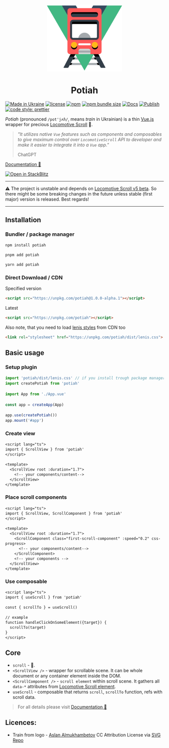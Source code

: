 <p align="center">
  <a href="https://potiah.somespecial.one" target="_blank" rel="noopener noreferrer">
    <img width="240" src="https://raw.githubusercontent.com/somespecialone/potiah/master/docs/public/logo.svg" alt="potiah logo">
  </a>
  <h1 align="center">Potiah</h1>
</p>

[![Made in Ukraine](https://img.shields.io/badge/made_in-ukraine-ffd700.svg?labelColor=0057b7)](https://stand-with-ukraine.pp.ua)
[![license](https://img.shields.io/github/license/somespecialone/potiah)](https://github.com/somespecialone/potiah/blob/master/LICENSE)
[![npm](https://img.shields.io/npm/v/potiah)](https://www.npmjs.com/package/potiah)
[![npm bundle size](https://img.shields.io/bundlephobia/minzip/potiah)](https://bundlephobia.com/package/potiah)
[![Docs](https://github.com/somespecialone/potiah/actions/workflows/docs.yml/badge.svg)](https://github.com/somespecialone/potiah/actions/workflows/docs.yml)
[![Publish](https://github.com/somespecialone/potiah/actions/workflows/publish.yml/badge.svg)](https://github.com/somespecialone/potiah/actions/workflows/publish.yml)
[![code style: prettier](https://img.shields.io/badge/code_style-prettier-ff69b4.svg?style=flat)](https://github.com/prettier/prettier)

_Potiah_ (pronounced `/pot'jʌɦ/`, means _train_ in Ukrainian) is a thin [Vue.js](https://vuejs.org) wrapper for
precious [Locomotive Scroll](https://github.com/locomotivemtl/locomotive-scroll) 🚂.

> _"It utilizes native `Vue` features such as components and composables to give maximum control over `LocomotiveScroll`
> API to developer and make it easier to integrate it into a `Vue` app."_
>
> ChatGPT

[Documentation 📖](https://potiah.somespecial.one)

[![Open in StackBlitz](https://developer.stackblitz.com/img/open_in_stackblitz.svg)](https://stackblitz.com/github/somespecialone/potiah/tree/master/demo/?file=src%2FApp.vue)

---

⚠️ The project is unstable and depends
on [Locomotive Scroll v5 beta](https://github.com/locomotivemtl/locomotive-scroll/tree/v5-beta).
So there might be some breaking changes in the future unless stable (first major) version is released. Best regards!

---

## Installation

### Bundler / package manager

```sh
npm install potiah
```

```sh
pnpm add potiah
```

```sh
yarn add potiah
```

### Direct Download / CDN

Specified version

```html
<script src="https://unpkg.com/potiah@1.0.0-alpha.1"></script>
```

Latest

```html
<script src="https://unpkg.com/potiah"></script>
```

Also note, that you need to load [lenis styles](https://github.com/studio-freight/lenis#considerations) from CDN too

```html
<link rel="stylesheet" href="https://unpkg.com/potiah/dist/lenis.css">
```

## Basic usage

### Setup plugin

```js
import 'potiah/dist/lenis.css' // if you install trough package manager  
import createPotiah from 'potiah'

import App from './App.vue'

const app = createApp(App)

app.use(createPotiah())
app.mount('#app')
```

### Create view

```vue
<script lang="ts">
import { ScrollView } from 'potiah'
</script>

<template>
  <ScrollView root :duration="1.7">
    <!-- your components/content-->
  </ScrollView>
</template>
```

### Place scroll components

```vue
<script lang="ts">
import { ScrollView, ScrollComponent } from 'potiah'
</script>

<template>
  <ScrollView root :duration="1.7">
    <ScrollComponent class="first-scroll-component" :speed="0.2" css-progress>
      <!-- your components/content-->
    </ScrollComponent>
    <!-- your components -->
  </ScrollView>
</template>
```

### Use composable

```vue
<script lang="ts">
import { useScroll } from 'potiah'

const { scrollTo } = useScroll()

// example
function handleClickOnSomeElement({target}) {
  scrollTo(target)
}
</script>
```

## Core

* `scroll` - 🚂.
* `<ScrollView />` - wrapper for scrollable scene. It can be whole document or any container element inside the DOM.
* `<ScrollComponent />` - `scroll element` within scroll scene. It gathers all `data-*`
  attributes from [Locomotive Scroll element](https://scroll.locomotive.ca/docs/#/attributes).
* `useScroll` - composable that returns `scroll`, `scrollTo` function, refs with scroll data.

> For all details please visit [Documentation 📖](https://potiah.somespecial.one)

## Licences:

* Train from logo - [Aslan Almukhambetov](https://dribbble.com/reggid) CC Attribution
  License via [SVG Repo](https://www.svgrepo.com/)
